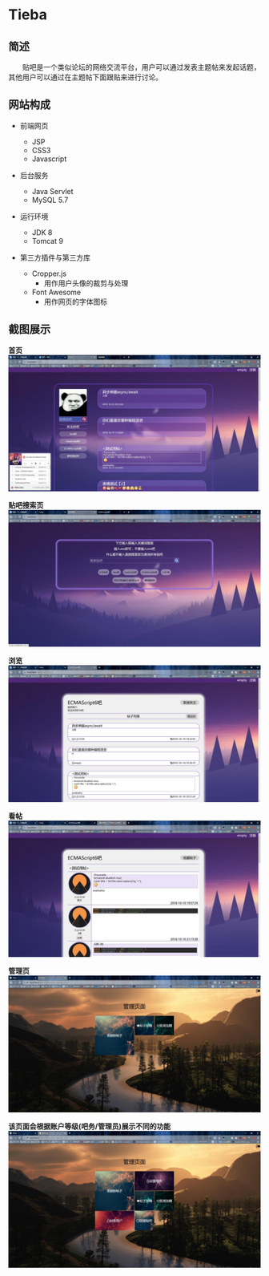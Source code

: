 # Tieba
## 简述
　　贴吧是一个类似论坛的网络交流平台，用户可以通过发表主题帖来发起话题，其他用户可以通过在主题帖下面跟贴来进行讨论。

## 网站构成
- 前端网页
  - JSP
  - CSS3
  - Javascript

- 后台服务
  - Java Servlet
  - MySQL 5.7

- 运行环境
  - JDK 8
  - Tomcat 9

- 第三方插件与第三方库
  - Cropper.js
    - 用作用户头像的裁剪与处理
  - Font Awesome
    - 用作网页的字体图标

## 截图展示
**首页**
![首页](screenshot/01.jpg)

**贴吧搜索页**
![贴吧搜索页](screenshot/02.jpg)

**浏览**
![浏览](screenshot/03.jpg)

**看帖**
![看帖](screenshot/04.jpg)

**管理页**
![管理页](screenshot/05.jpg)

**该页面会根据账户等级(吧务/管理员)展示不同的功能**
![管理页](screenshot/06.jpg)
